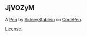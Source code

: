 JjVOZyM
-------


A [Pen](https://codepen.io/SidneyStablein/pen/JjVOZyM) by [SidneyStablein](https://codepen.io/SidneyStablein) on [CodePen](https://codepen.io).

[License](https://codepen.io/license/pen/JjVOZyM).